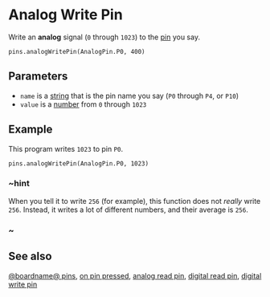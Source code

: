 # Analog Write Pin

Write an **analog** signal (`0` through `1023`) to the [pin](/device/pins) you say.

```sig
pins.analogWritePin(AnalogPin.P0, 400)
```

## Parameters

* `name` is a [string](/types/string) that is the pin name you say (`P0` through `P4`, or `P10`)
* `value` is a [number](/types/number) from `0` through `1023`

## Example

This program writes `1023` to pin `P0`.

```blocks
pins.analogWritePin(AnalogPin.P0, 1023)
```

### ~hint

When you tell it to write `256` (for example), this function does not *really* write `256`. Instead, it writes a lot of different numbers, and their average is `256`.

### ~

## See also

[@boardname@ pins](/device/pins), [on pin pressed](/reference/input/on-pin-pressed), [analog read pin](/reference/pins/analog-read-pin), [digital read pin](/reference/pins/digital-read-pin), [digital write pin](/reference/pins/digital-write-pin)